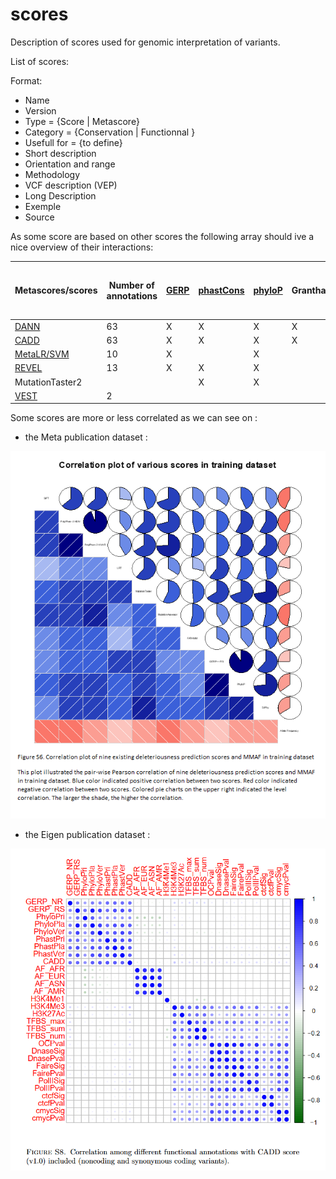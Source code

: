 # scores

Description of scores used for genomic interpretation of variants.

List of scores:

Format:
* Name
* Version
* Type = {Score | Metascore}
* Category = {Conservation | Functionnal }
* Usefull for = {to define}
* Short description
* Orientation and range
* Methodology
* VCF description (VEP)
* Long Description
* Exemple
* Source


As some score are based on other scores the following array should ive a nice overview of their interactions:

| Metascores/scores | Number of annotations | [GERP](GERP.md) | [phastCons](phyloP_PhasCons.md) | [phyloP](phyloP_PhasCons.md) | Grantham | [SIFT](SIFT.md) | [PolyPhen](polyphen2.md) | [MutationTaster](MutationTaster.md) | [MutationAssessor](MutationAssessor.md) | [FATHMM](FATHMM.md) | [LRT](LRT.md) | SiPhy | 1000G AF | ESP AF | ClinVar | HGMD | gnomAD/BRAVO variant density | [VEST](VEST.md) | PROVEAN | MutPred | Gene Annotation? | bstatistic | mirSVR | targetScan | chromHMM | Encode expresion | Encode  nucleosome position | Encode  histone modification | Encode open chromatine | Encode DNAse hypersensitiv | Encode promoter-associated regulatory features | JASPAR | Segway | tOverlapMotifs | TFBS | mutationDensity | nearestMutation | dbscSNV | GC | CpG | NNSplice |
| - | - | - | - | - | - | - | - | - | - | - | - | - | - | - | - | - | - | - | - | - | - | - | - | - | - | - | - | - | - | - | - | - | - | - | - | - | - | - | - | - | - |
| [DANN](DANN.md) | 63 | X | X | X | X | X |  |  |  |  |  |  | X | X |  |  | X |  |  |  | X | X | X | X | X | X | X | X | X | X |  |  | X | X | X | X | X | X | X | X |  |
| [CADD](CADD.md) | 63 | X | X | X | X | X |  |  |  |  |  |  | X | X |  |  | X |  |  |  | X | X | X | X | X | X | X | X | X | X |  |  | X | X | X | X | X | X | X | X |  |
| [MetaLR/SVM](Meta.md) | 10 | X |  | X |  | X | X | X | X | X | X | X | X |  |  |  |  |  |  |  |  |  |  |  |  |  |  |  |  |  |  |  |  |  |  |  |  |  |  |  |  |
| [REVEL](REVEL.md) | 13 | X | X | X |  | X | X | X | X | X | X | X |  |  |  |  |  | X | X | X |  |  |  |  |  |  |  |  |  |  |  |  |  |  |  |  |  |  |  |  |  |
| MutationTaster2 |  |  | X | X |  |  |  |  |  |  |  |  | X |  | X | X |  |  |  |  |  |  |  |  |  |  |  | X |  | X | X | X |  |  |  |  |  |  |  |  | X |
| [VEST](VEST.md) | 2 |  |   |   |  |  |  |  |  |  |  |  |  | X |  | X |  |  |  |  |  |  |  |  |  |  |  |  |  |  |  |  |  |  |  |  |  |  |  |  |  |


Some scores are more or less correlated as we can see on :

* the Meta publication dataset :  

![Meta sores correlation plot](Meta_correlation_plot.png)

* the Eigen publication dataset :  

![Eigen scores corelation plot](Eigen_correlation_plot_scores.png)
